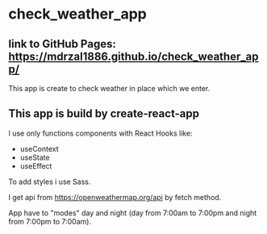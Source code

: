 # check_weather_app

## link to GitHub Pages: https://mdrzal1886.github.io/check_weather_app/

This app is create to check weather in place which we enter.

## This app is build by create-react-app

I use only functions components with React Hooks like:

- useContext
- useState
- useEffect

To add styles i use Sass.

I get api from https://openweathermap.org/api by fetch method.

App have to "modes" day and night (day from 7:00am to 7:00pm and night from 7:00pm to 7:00am).
